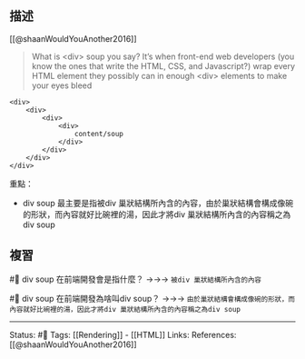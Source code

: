 ## 描述
[[@shaanWouldYouAnother2016]]
> What is \<div\> soup you say? It’s when front-end web developers (you know the ones that write the HTML, CSS, and Javascript?) wrap every HTML element they possibly can in enough \<div\> elements to make your eyes bleed

```
<div>
	<div>
		<div>
			<div>
				content/soup
			</div>
		</div>
	</div>
</div>
```


重點：
- div soup 最主要是指被div 巢狀結構所內含的內容，由於巢狀結構會構成像碗的形狀，而內容就好比碗裡的湯，因此才將div 巢狀結構所內含的內容稱之為div soup


## 複習

#🧠 div soup 在前端開發會是指什麼？ ->->-> `被div 巢狀結構所內含的內容`
<!--SR:!2023-07-18,194,250-->

#🧠 div soup 在前端開發為啥叫div soup？ ->->-> `由於巢狀結構會構成像碗的形狀，而內容就好比碗裡的湯，因此才將div 巢狀結構所內含的內容稱之為div soup`
<!--SR:!2023-07-17,193,250-->


---
Status: #🌱 
Tags:
[[Rendering]] - [[HTML]]
Links:
References:
[[@shaanWouldYouAnother2016]]